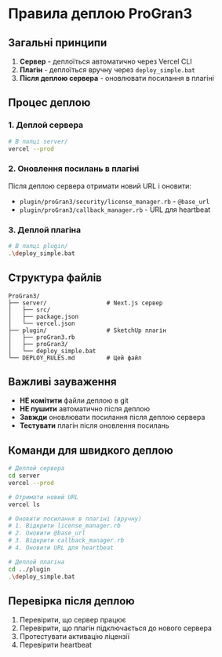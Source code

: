 # Правила деплою ProGran3

## Загальні принципи

1. **Сервер** - деплоїться автоматично через Vercel CLI
2. **Плагін** - деплоїться вручну через `deploy_simple.bat`
3. **Після деплою сервера** - оновлювати посилання в плагіні

## Процес деплою

### 1. Деплой сервера
```bash
# В папці server/
vercel --prod
```

### 2. Оновлення посилань в плагіні
Після деплою сервера отримати новий URL і оновити:
- `plugin/proGran3/security/license_manager.rb` - `@base_url`
- `plugin/proGran3/callback_manager.rb` - URL для heartbeat

### 3. Деплой плагіна
```bash
# В папці plugin/
.\deploy_simple.bat
```

## Структура файлів

```
ProGran3/
├── server/                 # Next.js сервер
│   ├── src/
│   ├── package.json
│   └── vercel.json
├── plugin/                 # SketchUp плагін
│   ├── proGran3.rb
│   ├── proGran3/
│   └── deploy_simple.bat
└── DEPLOY_RULES.md         # Цей файл
```

## Важливі зауваження

- **НЕ комітити** файли деплою в git
- **НЕ пушити** автоматично після деплою
- **Завжди** оновлювати посилання після деплою сервера
- **Тестувати** плагін після оновлення посилань

## Команди для швидкого деплою

```bash
# Деплой сервера
cd server
vercel --prod

# Отримати новий URL
vercel ls

# Оновити посилання в плагіні (вручну)
# 1. Відкрити license_manager.rb
# 2. Оновити @base_url
# 3. Відкрити callback_manager.rb  
# 4. Оновити URL для heartbeat

# Деплой плагіна
cd ../plugin
.\deploy_simple.bat
```

## Перевірка після деплою

1. Перевірити, що сервер працює
2. Перевірити, що плагін підключається до нового сервера
3. Протестувати активацію ліцензії
4. Перевірити heartbeat
